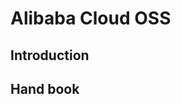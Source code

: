 # Alibaba Cloud OSS

<PluginInfo name="file-storage-oss"></PluginInfo>

## Introduction

## Hand book
